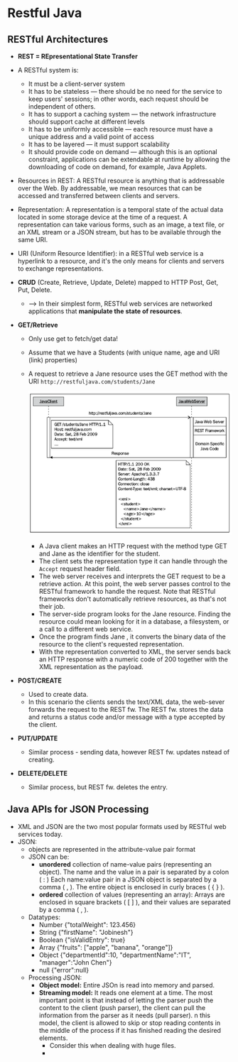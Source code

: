 # Restful Java

## RESTful Architectures
- **REST = REpresentational State Transfer**
- A RESTful system is:
  - It must be a client-server system
  - It has to be stateless — there should be no need for the service to keep users' sessions; in other words, each request should be independent of others.
  - It has to support a caching system — the network infrastructure should support cache at different levels
  - It has to be uniformly accessible — each resource must have a unique address and a valid point of access
  - It has to be layered — it must support scalability
  - It should provide code on demand — although this is an optional constraint, applications can be extendable at runtime by allowing the downloading of code on demand, for example, Java Applets.
- Resources in REST: A RESTful resource is anything that is addressable over the Web. By addressable,
we mean resources that can be accessed and transferred between clients and servers.
- Representation: A representation is a temporal state of the actual data located in some storage
device at the time of a request. A representation can take various forms, such as an image, a text
file, or an XML stream or a JSON stream, but has to be available through the same URI.
- URI (Uniform Resource Identifier): in a RESTful web service is a hyperlink to a resource, and it's the only means for clients and servers to exchange representations.
- **CRUD** (Create, Retrieve, Update, Delete) mapped to HTTP Post, Get, Put, Delete.
  - --> In their simplest form, RESTful web services are networked applications that **manipulate the state of resources**.
- **GET/Retrieve**
  - Only use get to fetch/get data!
  - Assume that we have a Students (with unique name, age and URI (link) properties)
  - A request to retrieve a Jane resource uses the GET method with the URI `http://restfuljava.com/students/Jane`

    ![](res/1get.png)

    - A Java client makes an HTTP request with the method type GET and Jane as the identifier for the student.
    - The client sets the representation type it can handle through the `Accept` request header field.
    - The web server receives and interprets the GET request to be a retrieve action. At this point, the web server passes control to the RESTful framework to handle the request. Note that RESTful frameworks don't automatically retrieve resources, as that's not their job.
    - The server-side program looks for the Jane resource. Finding the resource could mean looking for it in a database, a filesystem, or a call to a different web service.
    - Once the program finds Jane , it converts the binary data of the resource to the client's requested representation.
    - With the representation converted to XML, the server sends back an HTTP response with a numeric code of 200 together with the XML representation as the payload.

- **POST/CREATE**
  - Used to create data.
  - In this scenario the clients sends the text/XML data, the web-sever forwards the request to the REST fw. The REST fw. stores the data and returns a status code and/or message with a type accepted by the client.

- **PUT/UPDATE**
  - Similar process - sending data, however REST fw. updates nstead of creating.

- **DELETE/DELETE**
  - Similar process, but REST fw. deletes the entry.

## Java APIs for JSON Processing
- XML and JSON are the two most popular formats used by RESTful web services today.
- JSON:
  - objects are represented in the attribute-value pair format
  - JSON can be:
    - **unordered** collection of name-value pairs (representing an object). The name and the value in a pair is separated by a colon ( : ) Each name:value pair in a JSON object is separated by a comma ( , ). The entire object is enclosed in curly braces ( { } ).
    - **ordered** collection of values (representing an array): Arrays are enclosed in square brackets ( [ ] ), and their values are separated by a comma ( , ).
  - Datatypes:
    - Number {"totalWeight": 123.456}
    - String {"firstName": "Jobinesh"}
    - Boolean {"isValidEntry": true}
    - Array {"fruits": ["apple", "banana", "orange"]}
    - Object {"departmentId":10, "departmentName":"IT", "manager":"John Chen"}
    - null {"error":null}
  - Processing JSON:
    - **Object model:** Entire JSOn is read into memory and parsed.
    - **Streaming model:** It reads one element at a time. The most important point is that instead of letting the parser push the content to the client (push parser), the client can pull the information from the parser as it needs (pull parser). n this model, the client is allowed to skip or stop reading contents in the middle of the process if it has finished reading the desired elements.
      - Consider this when dealing with huge files.
      - 
